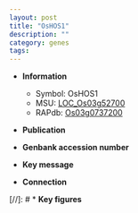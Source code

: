 ```yaml
---
layout: post
title: "OsHOS1"
description: ""
category: genes
tags: 
---
```


* **Information**  
    + Symbol: OsHOS1  
    + MSU: [LOC_Os03g52700](http://rice.uga.edu/cgi-bin/ORF_infopage.cgi?orf=LOC_Os03g52700)  
    + RAPdb: [Os03g0737200](http://rapdb.dna.affrc.go.jp/viewer/gbrowse_details/irgsp1?name=Os03g0737200)  

* **Publication**  

* **Genbank accession number**  

* **Key message**  

* **Connection**  

[//]: # * **Key figures**  



